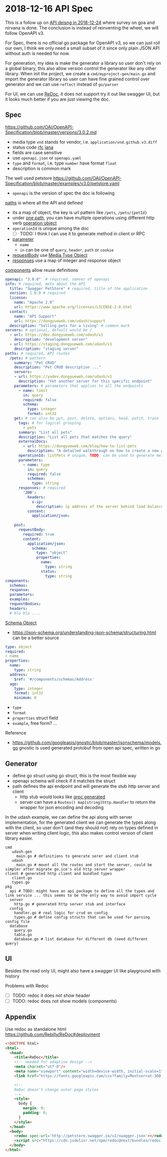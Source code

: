 # 2018-12-16 API Spec

This is a follow up on [API deisng in 2018-12-24](2018-12-24-api.md) where survey on goa and nirvana is done.
The conclusion is instead of reinventing the wheel, we will follow OpenAPI v3.

For Spec, there is no official go package for OpenAPI v3, so we can just roll our own, I think we only need a
small subset of it since only plain JSON API without auth is needed for now.

For generation, my idea is make the generator a library so user don't rely on a global binary,
this also allow version control the generator like any other library.
When init the project, we create a `cmd/myproject-gen/main.go` and import the generator library
so user can have fine grained control over generator and we can use `reflect` instead of `go/parser` 

For UI, we can use [ReDoc](https://github.com/Rebilly/ReDoc), it does not support try it out like swagger UI,
but it looks much better if you are just viewing the doc.

## Spec

https://github.com/OAI/OpenAPI-Specification/blob/master/versions/3.0.2.md

- media type `vnd` stands for vendor, i.e. `application/vnd.github.v3.diff`
- status code [rfc](https://tools.ietf.org/html/rfc7231#section-6) [iana](https://www.iana.org/assignments/http-status-codes/http-status-codes.xhtml)
- fields are case sensitive
- use `openapi.json` or `openapi.yaml`
- `type` and `format`, i.e. type `number` have format `float`
- description is common mark

The well used petstore https://github.com/OAI/OpenAPI-Specification/blob/master/examples/v3.0/petstore.yaml

- `openapi` is the version of spec the doc is following

[paths](https://github.com/OAI/OpenAPI-Specification/blob/master/versions/3.0.2.md#pathsObject) is where all the API and defined

- its a map of object, the key is url pattern like `/pets`, `/pets/{petId}`
- under [one path](https://github.com/OAI/OpenAPI-Specification/blob/master/versions/3.0.2.md#path-item-object), you can have multiple operations using different http verb [operation object](https://github.com/OAI/OpenAPI-Specification/blob/master/versions/3.0.2.md#operation-object)
- `operationId` is unique among the doc
  - [ ] TODO: I think I can use it to generate method in client or RPC
- [parameter](https://github.com/OAI/OpenAPI-Specification/blob/master/versions/3.0.2.md#parameterObject)
  - `name`
  - `in` can be one of `query`, `header`, `path` or `cookie`
- [requestBody](https://github.com/OAI/OpenAPI-Specification/blob/master/versions/3.0.2.md#requestBodyObject) use [Media Type Object](https://github.com/OAI/OpenAPI-Specification/blob/master/versions/3.0.2.md#media-type-object)
- [responses](https://github.com/OAI/OpenAPI-Specification/blob/master/versions/3.0.2.md#responsesObject) use a map of integer and response object

[components](https://github.com/OAI/OpenAPI-Specification/blob/master/versions/3.0.2.md#componentsObject) allow reuse definitions

````yaml
openapi: "3.0.0"  # required, semver of openapi
info: # required, meta about the API
  title: "Swagger PetStore" # required, title of the application
  version: 1.0.0 # required
  license:
    name: "Apache 2.0"
    url: https://www.apache.org/licenses/LICENSE-2.0.html
  contact:
    name: "API Support"
    url: https://dongyueweb.com/udash/support  
  description: "Selling pets for a living" # common mark
servers: # optional, default would be /
  - url: https://dev.dongyueweb.com/udash/v1
    description: "development server"
  - url: https://staging.dongyueweb.com/udash/v1
    description: "staging server"
paths: # required, API routes
  /pets: # pattern
    summary: "Pet CRUD"
    description: "Pet CRUD description ..."
    servers:
    - url: https://yadev.dongyueweb.com/udash/v1
      description: "Yet another server for this specific endpoint"
    parameters: # parameters that applies to all the endpoints
      - name: limit
        in: query
        required: false
        schema:
          type: integer
          format: int32
    get: # can also be put, post, delete, options, head, patch, trace
      tags: # for logical grouping
        - pets
      summary: "List all pets"
      description: "List all pets that matches the query"
      externalDocs:
        - url: https://dongyueweb.com/blog/how-to-list-pets
          description: "A detailed walkthrough on how to create a new go project for query a single API"
      operationId: listPets # unique, TODO: can be used to generate methods?
      paremeters:
        - name: type
          in: query
          required: false
          schemea:
            type: string
      responses: # required
        '200':
          headers:
            x-ip:
              description: ip address of the server behind load balancer
          content:
            application/json:
                        
    post:
      requestBody:
        required: true
        content:
          application/json:
            schema: 
              type: "object"
              properties:
                name:
                  type: string
                status:
                  type: string
components:
  schemas:
  response:
  parameters:
  examples:
  requestBodies:
  headers:
  # bla bla ....
````

[Schema Object](https://github.com/OAI/OpenAPI-Specification/blob/master/versions/3.0.2.md#schemaObject)

- https://json-schema.org/understanding-json-schema/structuring.html can be a better source

````yaml
type: object
required:
- name
properties:
  name:
    type: string
  address:
    $ref: '#/components/schemas/Address'
  age:
    type: integer
    format: int32
    minimum: 0
````

- `type`
- `format`
- `properties` struct field
- `example`, free form? ...

Reference

- https://github.com/googleapis/gnostic/blob/master/jsonschema/models.go  gnostic is used generated protobuf from open api spec, written in go

## Generator

- define go struct using go struct, this is the most flexible way
- openapi schema will check if it matches the struct
- path defines the api endpoint and will generate the stub http server and client
  - http stub would looks like [grpc generated](https://github.com/benchhub/benchhub/blob/master/pkg/central/transport/grpc/rpc.pb.go)
  - server can have a `Routes() map[string]http.Handler` to return the wrapper for json encoding and decoding

In the udash example, we can define the api along with server implementation, 
for the generated client we can generate the types along with the client,
so user don't (and they should not) rely on types defined in server when writing client logic,
this also makes control version of client library easier.

````text
cmd
   udash-gen
     main.go # definitions to generate serer and client stub
   udash
     main.go # mount all the routes and start the server, could be simpler after migrate go.ice's old http server wrapper
client # generated http client and bundled types
   client.go
   types.go   
pkg
  api # TODO: might have an api package to define all the types and link service ... this seems to be the only way to avoid import cycle
  server
    http.go # generated http server stub and interface
  config
    handler.go # real logic for crud on config
    types.go # define config structs that can be used for parsing config file
  database
    query.go
    table.go
    database.go # list database for different db (need different query)      
````

## UI

Besides the read only UI, might also have a swagger UI like playground with history

Problems with Redoc

- [ ] TODO: redoc it does not show header
- [ ] TODO: redoc does not show models (components)

## Appendix

Use redoc as standalone html https://github.com/Rebilly/ReDoc#deployment

````html
<!DOCTYPE html>
<html>
  <head>
    <title>ReDoc</title>
    <!-- needed for adaptive design -->
    <meta charset="utf-8"/>
    <meta name="viewport" content="width=device-width, initial-scale=1">
    <link href="https://fonts.googleapis.com/css?family=Montserrat:300,400,700|Roboto:300,400,700" rel="stylesheet">

    <!--
    ReDoc doesn't change outer page styles
    -->
    <style>
      body {
        margin: 0;
        padding: 0;
      }
    </style>
  </head>
  <body>
    <redoc spec-url='http://petstore.swagger.io/v2/swagger.json'></redoc>
    <script src="https://cdn.jsdelivr.net/npm/redoc@next/bundles/redoc.standalone.js"> </script>
  </body>
</html>
````